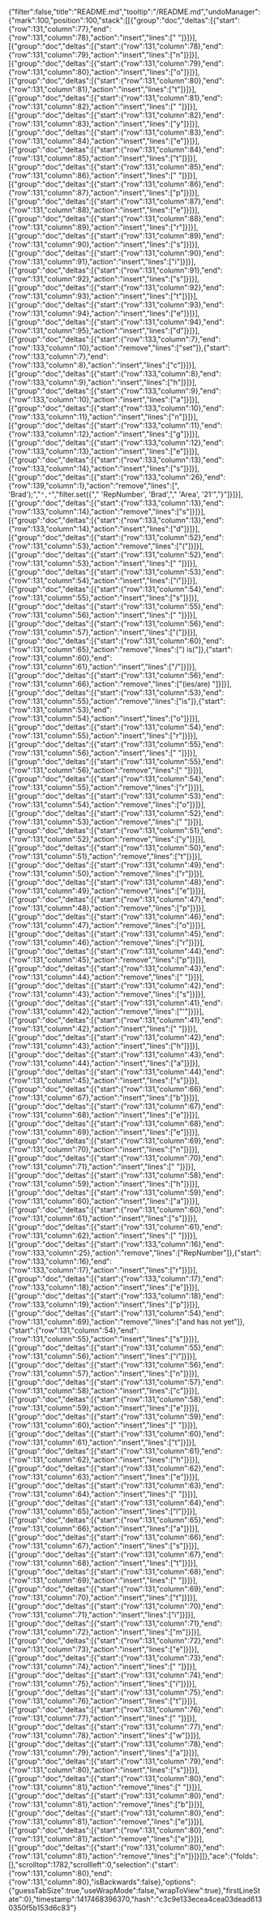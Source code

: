 {"filter":false,"title":"README.md","tooltip":"/README.md","undoManager":{"mark":100,"position":100,"stack":[[{"group":"doc","deltas":[{"start":{"row":131,"column":77},"end":{"row":131,"column":78},"action":"insert","lines":[" "]}]}],[{"group":"doc","deltas":[{"start":{"row":131,"column":78},"end":{"row":131,"column":79},"action":"insert","lines":["n"]}]}],[{"group":"doc","deltas":[{"start":{"row":131,"column":79},"end":{"row":131,"column":80},"action":"insert","lines":["o"]}]}],[{"group":"doc","deltas":[{"start":{"row":131,"column":80},"end":{"row":131,"column":81},"action":"insert","lines":["t"]}]}],[{"group":"doc","deltas":[{"start":{"row":131,"column":81},"end":{"row":131,"column":82},"action":"insert","lines":[" "]}]}],[{"group":"doc","deltas":[{"start":{"row":131,"column":82},"end":{"row":131,"column":83},"action":"insert","lines":["y"]}]}],[{"group":"doc","deltas":[{"start":{"row":131,"column":83},"end":{"row":131,"column":84},"action":"insert","lines":["e"]}]}],[{"group":"doc","deltas":[{"start":{"row":131,"column":84},"end":{"row":131,"column":85},"action":"insert","lines":["t"]}]}],[{"group":"doc","deltas":[{"start":{"row":131,"column":85},"end":{"row":131,"column":86},"action":"insert","lines":[" "]}]}],[{"group":"doc","deltas":[{"start":{"row":131,"column":86},"end":{"row":131,"column":87},"action":"insert","lines":["p"]}]}],[{"group":"doc","deltas":[{"start":{"row":131,"column":87},"end":{"row":131,"column":88},"action":"insert","lines":["e"]}]}],[{"group":"doc","deltas":[{"start":{"row":131,"column":88},"end":{"row":131,"column":89},"action":"insert","lines":["r"]}]}],[{"group":"doc","deltas":[{"start":{"row":131,"column":89},"end":{"row":131,"column":90},"action":"insert","lines":["s"]}]}],[{"group":"doc","deltas":[{"start":{"row":131,"column":90},"end":{"row":131,"column":91},"action":"insert","lines":["i"]}]}],[{"group":"doc","deltas":[{"start":{"row":131,"column":91},"end":{"row":131,"column":92},"action":"insert","lines":["s"]}]}],[{"group":"doc","deltas":[{"start":{"row":131,"column":92},"end":{"row":131,"column":93},"action":"insert","lines":["t"]}]}],[{"group":"doc","deltas":[{"start":{"row":131,"column":93},"end":{"row":131,"column":94},"action":"insert","lines":["e"]}]}],[{"group":"doc","deltas":[{"start":{"row":131,"column":94},"end":{"row":131,"column":95},"action":"insert","lines":["d"]}]}],[{"group":"doc","deltas":[{"start":{"row":133,"column":7},"end":{"row":133,"column":10},"action":"remove","lines":["set"]},{"start":{"row":133,"column":7},"end":{"row":133,"column":8},"action":"insert","lines":["c"]}]}],[{"group":"doc","deltas":[{"start":{"row":133,"column":8},"end":{"row":133,"column":9},"action":"insert","lines":["h"]}]}],[{"group":"doc","deltas":[{"start":{"row":133,"column":9},"end":{"row":133,"column":10},"action":"insert","lines":["a"]}]}],[{"group":"doc","deltas":[{"start":{"row":133,"column":10},"end":{"row":133,"column":11},"action":"insert","lines":["n"]}]}],[{"group":"doc","deltas":[{"start":{"row":133,"column":11},"end":{"row":133,"column":12},"action":"insert","lines":["g"]}]}],[{"group":"doc","deltas":[{"start":{"row":133,"column":12},"end":{"row":133,"column":13},"action":"insert","lines":["e"]}]}],[{"group":"doc","deltas":[{"start":{"row":133,"column":13},"end":{"row":133,"column":14},"action":"insert","lines":["s"]}]}],[{"group":"doc","deltas":[{"start":{"row":133,"column":26},"end":{"row":139,"column":1},"action":"remove","lines":[", 'Brad');","```","```","filter.set({","    'RepNumber', 'Brad',","    'Area', '21'","}"]}]}],[{"group":"doc","deltas":[{"start":{"row":133,"column":13},"end":{"row":133,"column":14},"action":"remove","lines":["s"]}]}],[{"group":"doc","deltas":[{"start":{"row":133,"column":13},"end":{"row":133,"column":14},"action":"insert","lines":["d"]}]}],[{"group":"doc","deltas":[{"start":{"row":131,"column":52},"end":{"row":131,"column":53},"action":"remove","lines":["("]}]}],[{"group":"doc","deltas":[{"start":{"row":131,"column":52},"end":{"row":131,"column":53},"action":"insert","lines":[" "]}]}],[{"group":"doc","deltas":[{"start":{"row":131,"column":53},"end":{"row":131,"column":54},"action":"insert","lines":["i"]}]}],[{"group":"doc","deltas":[{"start":{"row":131,"column":54},"end":{"row":131,"column":55},"action":"insert","lines":["s"]}]}],[{"group":"doc","deltas":[{"start":{"row":131,"column":55},"end":{"row":131,"column":56},"action":"insert","lines":[" "]}]}],[{"group":"doc","deltas":[{"start":{"row":131,"column":56},"end":{"row":131,"column":57},"action":"insert","lines":["("]}]}],[{"group":"doc","deltas":[{"start":{"row":131,"column":60},"end":{"row":131,"column":65},"action":"remove","lines":[") is("]},{"start":{"row":131,"column":60},"end":{"row":131,"column":61},"action":"insert","lines":["/"]}]}],[{"group":"doc","deltas":[{"start":{"row":131,"column":56},"end":{"row":131,"column":66},"action":"remove","lines":["(ies/are) "]}]}],[{"group":"doc","deltas":[{"start":{"row":131,"column":53},"end":{"row":131,"column":55},"action":"remove","lines":["is"]},{"start":{"row":131,"column":53},"end":{"row":131,"column":54},"action":"insert","lines":["o"]}]}],[{"group":"doc","deltas":[{"start":{"row":131,"column":54},"end":{"row":131,"column":55},"action":"insert","lines":["r"]}]}],[{"group":"doc","deltas":[{"start":{"row":131,"column":55},"end":{"row":131,"column":56},"action":"insert","lines":[" "]}]}],[{"group":"doc","deltas":[{"start":{"row":131,"column":55},"end":{"row":131,"column":56},"action":"remove","lines":[" "]}]}],[{"group":"doc","deltas":[{"start":{"row":131,"column":54},"end":{"row":131,"column":55},"action":"remove","lines":["r"]}]}],[{"group":"doc","deltas":[{"start":{"row":131,"column":53},"end":{"row":131,"column":54},"action":"remove","lines":["o"]}]}],[{"group":"doc","deltas":[{"start":{"row":131,"column":52},"end":{"row":131,"column":53},"action":"remove","lines":[" "]}]}],[{"group":"doc","deltas":[{"start":{"row":131,"column":51},"end":{"row":131,"column":52},"action":"remove","lines":["y"]}]}],[{"group":"doc","deltas":[{"start":{"row":131,"column":50},"end":{"row":131,"column":51},"action":"remove","lines":["t"]}]}],[{"group":"doc","deltas":[{"start":{"row":131,"column":49},"end":{"row":131,"column":50},"action":"remove","lines":["r"]}]}],[{"group":"doc","deltas":[{"start":{"row":131,"column":48},"end":{"row":131,"column":49},"action":"remove","lines":["e"]}]}],[{"group":"doc","deltas":[{"start":{"row":131,"column":47},"end":{"row":131,"column":48},"action":"remove","lines":["p"]}]}],[{"group":"doc","deltas":[{"start":{"row":131,"column":46},"end":{"row":131,"column":47},"action":"remove","lines":["o"]}]}],[{"group":"doc","deltas":[{"start":{"row":131,"column":45},"end":{"row":131,"column":46},"action":"remove","lines":["r"]}]}],[{"group":"doc","deltas":[{"start":{"row":131,"column":44},"end":{"row":131,"column":45},"action":"remove","lines":["p"]}]}],[{"group":"doc","deltas":[{"start":{"row":131,"column":43},"end":{"row":131,"column":44},"action":"remove","lines":[" "]}]}],[{"group":"doc","deltas":[{"start":{"row":131,"column":42},"end":{"row":131,"column":43},"action":"remove","lines":["s"]}]}],[{"group":"doc","deltas":[{"start":{"row":131,"column":41},"end":{"row":131,"column":42},"action":"remove","lines":["'"]}]}],[{"group":"doc","deltas":[{"start":{"row":131,"column":41},"end":{"row":131,"column":42},"action":"insert","lines":[" "]}]}],[{"group":"doc","deltas":[{"start":{"row":131,"column":42},"end":{"row":131,"column":43},"action":"insert","lines":["h"]}]}],[{"group":"doc","deltas":[{"start":{"row":131,"column":43},"end":{"row":131,"column":44},"action":"insert","lines":["a"]}]}],[{"group":"doc","deltas":[{"start":{"row":131,"column":44},"end":{"row":131,"column":45},"action":"insert","lines":["s"]}]}],[{"group":"doc","deltas":[{"start":{"row":131,"column":66},"end":{"row":131,"column":67},"action":"insert","lines":["b"]}]}],[{"group":"doc","deltas":[{"start":{"row":131,"column":67},"end":{"row":131,"column":68},"action":"insert","lines":["e"]}]}],[{"group":"doc","deltas":[{"start":{"row":131,"column":68},"end":{"row":131,"column":69},"action":"insert","lines":["e"]}]}],[{"group":"doc","deltas":[{"start":{"row":131,"column":69},"end":{"row":131,"column":70},"action":"insert","lines":["n"]}]}],[{"group":"doc","deltas":[{"start":{"row":131,"column":70},"end":{"row":131,"column":71},"action":"insert","lines":[" "]}]}],[{"group":"doc","deltas":[{"start":{"row":131,"column":58},"end":{"row":131,"column":59},"action":"insert","lines":["h"]}]}],[{"group":"doc","deltas":[{"start":{"row":131,"column":59},"end":{"row":131,"column":60},"action":"insert","lines":["a"]}]}],[{"group":"doc","deltas":[{"start":{"row":131,"column":60},"end":{"row":131,"column":61},"action":"insert","lines":["s"]}]}],[{"group":"doc","deltas":[{"start":{"row":131,"column":61},"end":{"row":131,"column":62},"action":"insert","lines":[" "]}]}],[{"group":"doc","deltas":[{"start":{"row":133,"column":16},"end":{"row":133,"column":25},"action":"remove","lines":["RepNumber"]},{"start":{"row":133,"column":16},"end":{"row":133,"column":17},"action":"insert","lines":["r"]}]}],[{"group":"doc","deltas":[{"start":{"row":133,"column":17},"end":{"row":133,"column":18},"action":"insert","lines":["e"]}]}],[{"group":"doc","deltas":[{"start":{"row":133,"column":18},"end":{"row":133,"column":19},"action":"insert","lines":["p"]}]}],[{"group":"doc","deltas":[{"start":{"row":131,"column":54},"end":{"row":131,"column":69},"action":"remove","lines":["and has not yet"]},{"start":{"row":131,"column":54},"end":{"row":131,"column":55},"action":"insert","lines":["s"]}]}],[{"group":"doc","deltas":[{"start":{"row":131,"column":55},"end":{"row":131,"column":56},"action":"insert","lines":["i"]}]}],[{"group":"doc","deltas":[{"start":{"row":131,"column":56},"end":{"row":131,"column":57},"action":"insert","lines":["n"]}]}],[{"group":"doc","deltas":[{"start":{"row":131,"column":57},"end":{"row":131,"column":58},"action":"insert","lines":["c"]}]}],[{"group":"doc","deltas":[{"start":{"row":131,"column":58},"end":{"row":131,"column":59},"action":"insert","lines":["e"]}]}],[{"group":"doc","deltas":[{"start":{"row":131,"column":59},"end":{"row":131,"column":60},"action":"insert","lines":[" "]}]}],[{"group":"doc","deltas":[{"start":{"row":131,"column":60},"end":{"row":131,"column":61},"action":"insert","lines":["t"]}]}],[{"group":"doc","deltas":[{"start":{"row":131,"column":61},"end":{"row":131,"column":62},"action":"insert","lines":["h"]}]}],[{"group":"doc","deltas":[{"start":{"row":131,"column":62},"end":{"row":131,"column":63},"action":"insert","lines":["e"]}]}],[{"group":"doc","deltas":[{"start":{"row":131,"column":63},"end":{"row":131,"column":64},"action":"insert","lines":[" "]}]}],[{"group":"doc","deltas":[{"start":{"row":131,"column":64},"end":{"row":131,"column":65},"action":"insert","lines":["l"]}]}],[{"group":"doc","deltas":[{"start":{"row":131,"column":65},"end":{"row":131,"column":66},"action":"insert","lines":["a"]}]}],[{"group":"doc","deltas":[{"start":{"row":131,"column":66},"end":{"row":131,"column":67},"action":"insert","lines":["s"]}]}],[{"group":"doc","deltas":[{"start":{"row":131,"column":67},"end":{"row":131,"column":68},"action":"insert","lines":["t"]}]}],[{"group":"doc","deltas":[{"start":{"row":131,"column":68},"end":{"row":131,"column":69},"action":"insert","lines":[" "]}]}],[{"group":"doc","deltas":[{"start":{"row":131,"column":69},"end":{"row":131,"column":70},"action":"insert","lines":["t"]}]}],[{"group":"doc","deltas":[{"start":{"row":131,"column":70},"end":{"row":131,"column":71},"action":"insert","lines":["i"]}]}],[{"group":"doc","deltas":[{"start":{"row":131,"column":71},"end":{"row":131,"column":72},"action":"insert","lines":["m"]}]}],[{"group":"doc","deltas":[{"start":{"row":131,"column":72},"end":{"row":131,"column":73},"action":"insert","lines":["e"]}]}],[{"group":"doc","deltas":[{"start":{"row":131,"column":73},"end":{"row":131,"column":74},"action":"insert","lines":[" "]}]}],[{"group":"doc","deltas":[{"start":{"row":131,"column":74},"end":{"row":131,"column":75},"action":"insert","lines":["i"]}]}],[{"group":"doc","deltas":[{"start":{"row":131,"column":75},"end":{"row":131,"column":76},"action":"insert","lines":["t"]}]}],[{"group":"doc","deltas":[{"start":{"row":131,"column":76},"end":{"row":131,"column":77},"action":"insert","lines":[" "]}]}],[{"group":"doc","deltas":[{"start":{"row":131,"column":77},"end":{"row":131,"column":78},"action":"insert","lines":["w"]}]}],[{"group":"doc","deltas":[{"start":{"row":131,"column":78},"end":{"row":131,"column":79},"action":"insert","lines":["a"]}]}],[{"group":"doc","deltas":[{"start":{"row":131,"column":79},"end":{"row":131,"column":80},"action":"insert","lines":["s"]}]}],[{"group":"doc","deltas":[{"start":{"row":131,"column":80},"end":{"row":131,"column":81},"action":"remove","lines":[" "]}]}],[{"group":"doc","deltas":[{"start":{"row":131,"column":80},"end":{"row":131,"column":81},"action":"remove","lines":["b"]}]}],[{"group":"doc","deltas":[{"start":{"row":131,"column":80},"end":{"row":131,"column":81},"action":"remove","lines":["e"]}]}],[{"group":"doc","deltas":[{"start":{"row":131,"column":80},"end":{"row":131,"column":81},"action":"remove","lines":["e"]}]}],[{"group":"doc","deltas":[{"start":{"row":131,"column":80},"end":{"row":131,"column":81},"action":"remove","lines":["n"]}]}]]},"ace":{"folds":[],"scrolltop":1782,"scrollleft":0,"selection":{"start":{"row":131,"column":80},"end":{"row":131,"column":80},"isBackwards":false},"options":{"guessTabSize":true,"useWrapMode":false,"wrapToView":true},"firstLineState":0},"timestamp":1417468396370,"hash":"c3c9e133ecea4cea03dead6130350f5b153d6c83"}